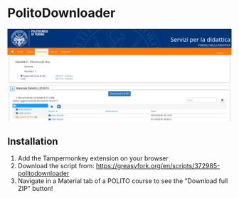 # PolitoDownloader

![alt text](https://github.com/giuseppe-dandrea/PolitoDownloader/blob/master/screenshot/screen1.png "screen1")

## Installation

1. Add the Tampermonkey extension on your browser
2. Download the script from: <https://greasyfork.org/en/scripts/372985-politodownloader>
3. Navigate in a Material tab of a POLITO course to see the "Download full ZIP" button!
